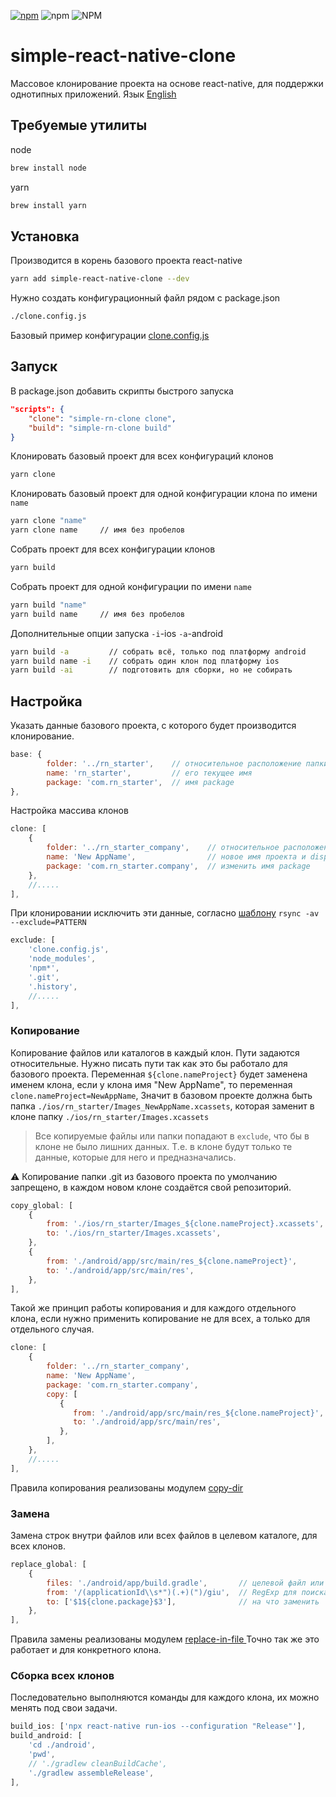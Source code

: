 [![npm](https://img.shields.io/npm/v/simple-react-native-clone)](https://www.npmjs.com/package/simple-react-native-clone) ![npm](https://img.shields.io/npm/dt/simple-react-native-clone?color=red&label=downloads) ![NPM](https://img.shields.io/npm/l/simple-react-native-clone)

# simple-react-native-clone

Массовое клонирование проекта на основе react-native, для поддержки однотипных приложений. Язык [English](./README.md) 

## Требуемые утилиты

node

```bash
brew install node
```

yarn

```bash
brew install yarn
```

## Установка

Производится в корень базового проекта react-native

```bash
yarn add simple-react-native-clone --dev
```

Нужно создать конфигурационный файл рядом с package.json

```bash
./clone.config.js
```

Базовый пример конфигурации [clone.config.js](./clone.config.js)

## Запуск

В package.json добавить скрипты быстрого запуска

```json
"scripts": {
    "clone": "simple-rn-clone clone",
    "build": "simple-rn-clone build"
}
```

Клонировать базовый проект для всех конфигураций клонов

```bash
yarn clone
```

Клонировать базовый проект для одной конфигурации клона по имени `name`

```bash
yarn clone "name"
yarn clone name     // имя без пробелов
```

Собрать проект для всех конфигурации клонов

```bash
yarn build
```

Собрать проект для одной конфигурации по имени `name`

```bash
yarn build "name"
yarn build name     // имя без пробелов
```

Дополнительные опции запуска `-i`-ios `-a`-android

```bash
yarn build -a         // собрать всё, только под платформу android
yarn build name -i    // собрать один клон под платформу ios
yarn build -ai        // подготовить для сборки, но не собирать
```

## Настройка

Указать данные базового проекта, с которого будет производится клонирование.

```js
base: {
        folder: '../rn_starter',    // относительное расположение папки проекта
        name: 'rn_starter',         // его текущее имя
        package: 'com.rn_starter',  // имя package
},
```

Настройка массива клонов

```js
clone: [
    {
        folder: '../rn_starter_company',    // относительное расположение папки клона
        name: 'New AppName',                // новое имя проекта и displayName
        package: 'com.rn_starter.company',  // изменить имя package
    },
    //.....
],
```

При клонировании исключить эти данные, согласно [шаблону](https://linuxize.com/post/how-to-exclude-files-and-directories-with-rsync/) `rsync -av --exclude=PATTERN`

```js
exclude: [
    'clone.config.js',
    'node_modules',
    'npm*',
    '.git',
    '.history',
    //.....
],
```

### Копирование

Копирование файлов или каталогов в каждый клон. Пути задаются относительные. Нужно писать пути так как это бы работало для базового проекта.
Переменная `${clone.nameProject}` будет заменена именем клона,
если у клона имя "New AppName", то переменная `clone.nameProject=NewAppName`,
Значит в базовом проекте должна быть папка
`./ios/rn_starter/Images_NewAppName.xcassets`, которая заменит в клоне папку
`./ios/rn_starter/Images.xcassets`

> Все копируемые файлы или папки попадают в `exclude`, что бы в клоне не было лишних данных. Т.е. в клоне будут только те данные, которые для него и предназначались.

⚠️ Копирование папки .git из базового проекта по умолчанию запрещено, в каждом новом клоне создаётся свой репозиторий.

```js
copy_global: [
    {
        from: './ios/rn_starter/Images_${clone.nameProject}.xcassets',
        to: './ios/rn_starter/Images.xcassets',
    },
    {
        from: './android/app/src/main/res_${clone.nameProject}',
        to: './android/app/src/main/res',
    },
],
```

Такой же принцип работы копирования и для каждого отдельного клона, если нужно применить копирование не для всех, а только для отдельного случая.

```js
clone: [
    {
        folder: '../rn_starter_company',
        name: 'New AppName',
        package: 'com.rn_starter.company',
        copy: [
           {
              from: './android/app/src/main/res_${clone.nameProject}',
              to: './android/app/src/main/res',
           },
        ],
    },
    //.....
],
```

Правила копирования реализованы модулем [copy-dir](https://www.npmjs.com/package/copy-dir)

### Замена

Замена строк внутри файлов или всех файлов в целевом каталоге, для всех клонов.

```js
replace_global: [
    {
        files: './android/app/build.gradle',       // целевой файл или папка для изменения
        from: '/(applicationId\\s*")(.+)(")/giu',  // RegExp для поиска
        to: ['$1${clone.package}$3'],              // на что заменить
    },
],
```

Правила замены реализованы модулем [replace-in-file
](https://www.npmjs.com/package/replace-in-file)
Точно так же это работает и для конкретного клона.

### Сборка всех клонов

Последовательно выполняются команды для каждого клона, их можно менять под свои задачи.

```js
build_ios: ['npx react-native run-ios --configuration "Release"'],
build_android: [
    'cd ./android',
    'pwd',
    // './gradlew cleanBuildCache',
    './gradlew assembleRelease',
],
```
